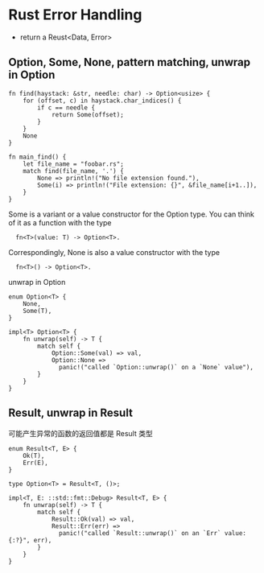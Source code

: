 # Rust Error Handling

- return a Reust<Data, Error>







## Option, Some, None, pattern matching, unwrap in Option
```
fn find(haystack: &str, needle: char) -> Option<usize> {
    for (offset, c) in haystack.char_indices() {
        if c == needle {
            return Some(offset);
        }
    }
    None
}

fn main_find() {
    let file_name = "foobar.rs";
    match find(file_name, '.') {
        None => println!("No file extension found."),
        Some(i) => println!("File extension: {}", &file_name[i+1..]),
    }
}
```

Some is a variant or a value constructor for the Option type. 
You can think of it as a function with the type 
```
  fn<T>(value: T) -> Option<T>. 
```

Correspondingly, None is also a value constructor with the type 
```
  fn<T>() -> Option<T>.
```

unwrap in Option
```
enum Option<T> {
    None,
    Some(T),
}

impl<T> Option<T> {
    fn unwrap(self) -> T {
        match self {
            Option::Some(val) => val,
            Option::None =>
              panic!("called `Option::unwrap()` on a `None` value"),
        }
    }
}
```


## Result, unwrap in Result

可能产生异常的函数的返回值都是 Result 类型

```
enum Result<T, E> {
    Ok(T),
    Err(E),
}

type Option<T> = Result<T, ()>;
```


```
impl<T, E: ::std::fmt::Debug> Result<T, E> {
    fn unwrap(self) -> T {
        match self {
            Result::Ok(val) => val,
            Result::Err(err) =>
              panic!("called `Result::unwrap()` on an `Err` value: {:?}", err),
        }
    }
}
```